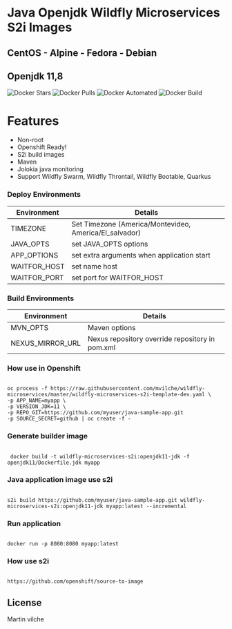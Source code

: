# Java Openjdk Wildfly Microservices S2i Images


## CentOS - Alpine - Fedora - Debian
## Openjdk 11,8

![Docker Stars](https://img.shields.io/docker/stars/mvilche/wildfly-microservices-s2i.svg)
![Docker Pulls](https://img.shields.io/docker/pulls/mvilche/wildfly-microservices-s2i.svg)
![Docker Automated](https://img.shields.io/docker/cloud/automated/mvilche/wildfly-microservices-s2i)
![Docker Build](https://img.shields.io/docker/cloud/build/mvilche/wildfly-microservices-s2i)


# Features

- Non-root
- Openshift Ready!
- S2i build images
- Maven
- Jolokia java monitoring
- Support Wildfly Swarm, Wildfly Throntail, Wildfly Bootable, Quarkus

### Deploy Environments 


| Environment | Details |
| ------ | ------ |
| TIMEZONE | Set Timezone (America/Montevideo, America/El_salvador) |
| JAVA_OPTS | set JAVA_OPTS options|
| APP_OPTIONS | set extra arguments when application start |
| WAITFOR_HOST | set name host |
| WAITFOR_PORT | set port for WAITFOR_HOST |



### Build Environments 


| Environment | Details |
| ------ | ------ |
| MVN_OPTS | Maven options  |
| NEXUS_MIRROR_URL | Nexus repository override repository in pom.xml |



### How use in Openshift

```console

oc process -f https://raw.githubusercontent.com/mvilche/wildfly-microservices/master/wildfly-microservices-s2i-template-dev.yaml \ 
-p APP_NAME=myapp \
-p VERSION_JDK=11 \ 
-p REPO_GIT=https://github.com/myuser/java-sample-app.git
-p SOURCE_SECRET=github | oc create -f -

```


### Generate builder image

```console

 docker build -t wildfly-microservices-s2i:openjdk11-jdk -f openjdk11/Dockerfile.jdk myapp

```

### Java application image use s2i

```console

s2i build https://github.com/myuser/java-sample-app.git wildfly-microservices-s2i:openjdk11-jdk myapp:latest --incremental

```


### Run application

```console

docker run -p 8080:8080 myapp:latest

```

### How use s2i

```console

https://github.com/openshift/source-to-image

```

License
----

Martin vilche

